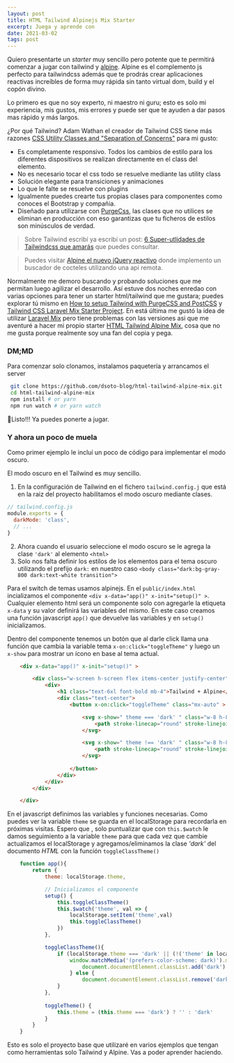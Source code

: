 ```yaml
---
layout: post
title: HTML Tailwind Alpinejs Mix Starter
excerpt: Juega y aprende con 
date: 2021-03-02
tags: post
---
```


Quiero presentarte un _starter_ muy sencillo pero potente que te permitirá comenzar a jugar con tailwind y [alpine](). Alpine es el complemento js perfecto para tailwindcss además que te prodrás crear aplicaciones reactivas increíbles de forma muy rápida sin tanto virtual dom, build y el copón divino.

Lo primero es que no soy experto, ni maestro ni guru; esto es solo mi experiencia, mis gustos, mis errores y puede ser que te ayuden a dar pasos mas rápido y más largos.

¿Por qué Tailwind? Adam Wathan el creador de Tailwind CSS tiene más razones [CSS Utility Classes and "Separation of Concerns"](https://adamwathan.me/css-utility-classes-and-separation-of-concerns/) para mi gusto:

* Es completamente responsivo. Todos los cambios de estilo para los diferentes dispositivos se realizan directamente en el class del elemento.
* No es necesario tocar el css todo se resuelve mediante las utility class
* Solución elegante para transiciones y animaciones
* Lo que le falte se resuelve con plugins
* Igualmente puedes crearte tus propias clases para componentes como conoces el Bootstrap y compañia.
* Diseñado para utilizarse con [PurgeCss](https://purgecss.com/), las clases que no utilices se eliminan en producción con eso garantizas que tu ficheros de estilos son minúsculos de verdad.

>Sobre Tailwind escribí ya escribí un post: [6 Super-utlidades de Tailwindcss que amarás](/posts/6-super-utlidades-de-tailwindcss-que-amaras/) que puedes consultar. 

>Puedes visitar [Alpine el nuevo jQuery reactivo](/posts/alpine-example/) donde implemento un buscador de cocteles utilizando una api remota.

Normalmente me demoro buscando y probando soluciones que me permitan luego agilizar el desarrollo. Así  estuve dos noches enredao con varias opciones para tener un starter html/tailwind que me gustara; puedes explorar tú mismo en [How to setup Tailwind with PurgeCSS and PostCSS](https://flaviocopes.com/tailwind-setup/) y [Tailwind CSS Laravel Mix Starter Project](https://github.com/parfaitementweb/tailwind-mix-starter). En está última me gustó la idea de utilizar [Laravel Mix](https://laravel-mix.com/) pero tiene problemas con las versiones asi que me aventuré a hacer mi propio starter [HTML Tailwind Alpine Mix](https://github.com/dsoto-blog/html-tailwind-alpine-mix), cosa que no me gusta porque realmente soy una fan del copia y pega.


### DM;MD

Para comenzar solo clonamos, instalamos paquetería y arrancamos el server

```bash
 git clone https://github.com/dsoto-blog/html-tailwind-alpine-mix.git
 cd html-tailwind-alpine-mix
 npm install # or yarn
 npm run watch # or yarn watch
```

🎉Listo!!! Ya puedes ponerte a jugar.

### Y ahora un poco de muela

Como primer ejemplo le incluí un poco de código para implementar el modo oscuro.

El modo oscuro en el Tailwind es muy sencillo. 

1. En la configuración de Tailwind en el fichero `tailwind.config.j` que está en la raiz del proyecto habilitamos el modo oscuro mediante clases.

```js
// tailwind.config.js
module.exports = {
  darkMode: 'class',
  // ...
}
```

2. Ahora cuando el usuario seleccione el modo oscuro se le agrega la clase `'dark'` al elemento `<html>`
3. Solo nos falta definir los estilos de los elementos para el tema oscuro utilizando el prefijo `dark:` en nuestro caso `<body class="dark:bg-gray-800 dark:text-white transition">`

Para el switch de temas usamos alpinejs. En el `public/index.html` incializamos el componente `<div x-data="app()" x-init="setup()" >`. Cualquier elemento html será un componente solo con agregarle la etiqueta `x-data` y su valor definirá las variables del mismo. En este caso creamos una función javascript `app()` que devuelve las variables y en `setup()` inicializamos. 

Dentro del componente tenemos un botón que al darle click llama una función que cambia la variable tema `x-on:click="toggleTheme"` y luego un `x-show` para mostrar un ícono en base al tema actual.

```html
    <div x-data="app()" x-init="setup()" >

        <div class="w-screen h-screen flex items-center justify-center">
            <div>
                <h1 class="text-6xl font-bold mb-4">Tailwind + Alpine</h1>
                <div class="text-center">
                    <button x-on:click="toggleTheme" class="mx-auto" >

                        <svg x-show=" theme === 'dark' " class="w-8 h-8" xmlns="http://www.w3.org/2000/svg" fill="none" viewBox="0 0 24 24" stroke="currentColor">
                            <path stroke-linecap="round" stroke-linejoin="round" stroke-width="2" d="M12 3v1m0 16v1m9-9h-1M4 12H3m15.364 6.364l-.707-.707M6.343 6.343l-.707-.707m12.728 0l-.707.707M6.343 17.657l-.707.707M16 12a4 4 0 11-8 0 4 4 0 018 0z" />
                        </svg>   

                        <svg x-show=" theme !== 'dark' " class="w-8 h-8" xmlns="http://www.w3.org/2000/svg" fill="none" viewBox="0 0 24 24" stroke="currentColor">
                            <path stroke-linecap="round" stroke-linejoin="round" stroke-width="2" d="M20.354 15.354A9 9 0 018.646 3.646 9.003 9.003 0 0012 21a9.003 9.003 0 008.354-5.646z" />
                        </svg> 
                        
                    </button>
                </div>        
            </div>
        </div>

    </div>
```

En el javascript definimos las variables y funciones necesarias. Como puedes ver la variable `theme` se guarda en el localStorage para recordarla en próximas visitas. Espero que , solo puntualizar que con `this.$watch` le damos seguimiento a la variable `theme` para que cada vez que cambie actualizamos el localStorage y agregamos/eliminamos la clase _'dark'_ del documento _HTML_ con la función `toggleClassTheme()`

```js
    function app(){
        return {
            theme: localStorage.theme,

            // Inicializamos el componente 
            setup() {
                this.toggleClassTheme() 
                this.$watch('theme', val => {
                    localStorage.setItem('theme',val)
                    this.toggleClassTheme()
                })
            },

            toggleClassTheme(){
                if (localStorage.theme === 'dark' || (!('theme' in localStorage) && 
                    window.matchMedia('(prefers-color-scheme: dark)').matches)) {
                        document.documentElement.classList.add('dark')
                    } else {
                        document.documentElement.classList.remove('dark')
                }   
            },
            
            toggleTheme() {
                this.theme = (this.theme === 'dark') ? '' : 'dark'
            }
        }
    }
```

Esto es solo el proyecto base que utilizaré en varios ejemplos que tengan como herramientas solo Tailwind y Alpine. Vas a poder aprender haciendo.

